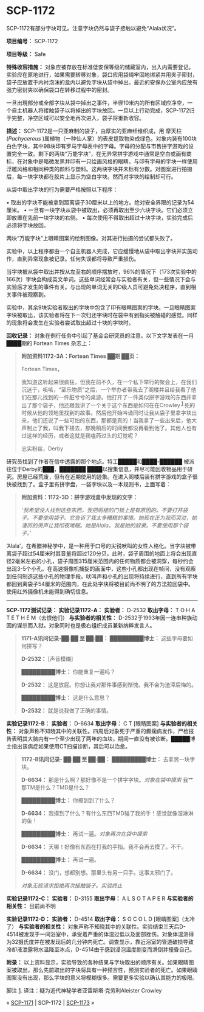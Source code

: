 # SCP-1172
                        




SCP-1172有部分字块可见。注意字块仍然与袋子接触以避免“Alala状况”。



**项目编号：** SCP-1172

**项目等级：** Safe

**特殊收容措施：** 对象应被存放在标准低安保等级的储藏室内，出入内需要登记。实验应在原地进行，如果需要转移对象，袋口应用袋绳牢固地绑紧并用夹子密封，袋子应放置于内衬泡沫的盒内以避免字块从袋中掉出。最近的安保办公室内应放有强力密封夹以确保袋口在转移过程中的密封。

一旦出現部分或全部字块从袋中掉出之事件，半径10米内的所有区域应净空，一个自主机器人将接触袋子以将掉出的字块放回。一旦以上行动完成，SCP-1172归于完整，净空区域可以安全地再次进入，袋子将重新收容。

**描述：** SCP-1172是一只亚麻制的袋子，由厚实的亚麻纤维织成，用 摩天柱(*Pachycereus* )属植物（一种仙人掌）的表皮提取物染成绿色。对象内装有100块白色字块，其中98块印有罗马字母表中的字母。字母的分配与市售拼字游戏的设置完全一致。剩下的两块“万能字块”，在无异常拼字游戏中通常是空白或画有商标，在对象中是略微发黑并印有一只绘画风格的眼睛，与印有字母的字块一样使用浮雕风格和相同种类的颜料与塑料。这两块字块并未标有分数。对图案进行拍摄后，每一块字块都在胶片上显示为空白字块。然而对字块的绘制却可行。

从袋中取出字块的行为需要严格按照以下程序：

• 取出的字块不能被拿到距离袋子30厘米以上的地方。绝对安全界限的记录为54厘米。
• 一旦有一块字块从袋中被取出，必须再取出至少六块字块。它们必须立即放置在先前一块字块的右侧。
• 每次使用不得取出超过十块字块，实验完成后必须将字块放回。



两块“万能字块”上眼睛图案的绘制图像。对其进行拍摄的尝试都失败了。



实验中，以上程序都由一个自主机器人完成，它应缓慢地从袋中取出字块并实施动作，直到异常现象被记录。任何失误都将导致严重损伤。

当字块被从袋中取出并按从左至右的顺序摆放时，96%的情况下（173次实验中的166次）字块会构成英文单词。这些单词经常会与实验者有关，但一些情况下会与实验后才发生的事件有关。与出现的单词无关的D级人员可避免处决程序，直到相关事件被观察到。

实验中，其余9块实验者取出的字块中包含了印有眼睛图案的字块。一旦眼睛图案字块被取出，该实验者将在下一次归还字块时在袋中有到指尖被触碰的感觉。同样的现象将会发生在实验者尝试取出超过十块的字块时。

**回收记录：** 对象在例行任务中引起了基金会研究员的注意。以下文字发表在一月 ████期的 Fortean Times 杂志上：


> **附加资料1172-3A：Fortean Times ██期 ██页：** 
> 
> Fortean Times，
> 
> 我知道这听起来很疯狂，但我在前不久，在一个私下举行的聚会上，在我们沉迷于，咳咳，“至乐物质”之后，一个举办者带我去了阁楼并且给我看了他们在那儿找到的一件脏兮兮的桌游。他打开了一件类似拼字游戏的东西并拿出了那个袋子，他还跟我讲了一个关于这个东西是如何在在Crowley<sup class='footnoteref'>
 <a shape='rect' class='footnoteref' id='footnoteref-1' href='javascript:;' onclick='WIKIDOT.page.utils.scrollToReference(&apos;footnote-1&apos;)'>1</a>
</sup>死的时候从他的领地里找到的故事。然后他开始吟诵同时让我从袋子里拿字块出来，他们还说了一些可怕的东西，那都是真的！当我拿了一些出来后，他大声制止了我，叫我下楼去，那晚稍后的时间我都没再看到他了。其他人也有过这样的经历，或者这就是我嗑药过头的幻觉呢？
> 
> 忠实粉丝，Derby
> 

研究员找到了作者在信中透露的那个地点。特工█████和████-██████ 被派往位于Derby的███，███████ ████以搜集信息，并尽可能回收物品用于研究。房屋已经荒废，但有在近期使用的迹象。在进入阁楼后装有拼字游戏的盒子很快被找到了。盒子里有拼字盘，一袋字块以及一本规则书，上面写着：


> **附加资料：1172-3D：拼字游戏盒中发现的文字：** 
> 
> *‘我希望没人找到这些东西，我把阁楼的门锁上是有原因的。不要打开袋子。不要使用袋子。它告诉了我太多糟糕的事情。她现在正为我而哭泣，她凄厉的哭声让我彻夜难眠。她是Alala。我是她的奴隶。不要使用那个袋子。’* 
> 

‘Alala’，在希腊神秘学中，是一种用于口号的尖锐吠叫的女性人格化。当字块被带离袋子超过54厘米时其音量将超过120分贝。此时，袋子周围的地面上将会出现直径2毫米左右的小孔，袋子周围315厘米范围内的任何物质都会被洞穿，每秒约会出现3-5个小孔。在高速摄像机捕捉的画面中，这些小孔都出现在帧间，没有观察到任何制造这些小孔的物理手段。吠叫声和小孔的出现将持续进行，直到所有字块都回到离袋子54厘米的范围内，在此处字块将被目前尚不明了的方法拉回袋中。使用红外摄像机未能得到确切信息。


---

**SCP-1172测试记录：** 
**实验记录1172-A：** 
**实验者：** D-2532
**取出字母：** T O H A T E T H E M（去恨他们）
**与实验者的相关性：** D-2532于1993年因一连串种族动因的谋杀而入狱。对象同时也是极右组织成员兼新纳粹发言人。


> **1171-A讯问记录-██:██ 至 ██:██：** 
**█████████博士：** 这些字母要如何拼写？
> 
> **D-2532：** [声音模糊]
> 
> **█████████博士：** 你能重复一遍吗？
> 
> **D-2532：** 这是放屁。你想让我对那件事感到惭愧。我不会为渣滓后悔的。
> 
> **█████████博士：** 这是什么意思？
> 
> **D-2532：** 就是说我做了正确的事情。
> 

**实验记录1172-B：** 
**实验者：** D-6634
**取出字母：** C T [眼睛图案]
**与实验者的相关性：** 对象声称不知晓其中的关联性。四周后对象死于严重的癫痫病发作，尸检报告表明其大脑内有一个至少出现了两年的血块，期间一直没有被诊断。█████博士指出该病症如果使用CT扫描诊断，其后可以治愈。


> **1172-B讯问记录- ██:██ 至 ██:██：** 
**█████████博士：** 去拿另一块字块。
> 
> **D-6634：** 那是什么啊？那好像不是一个拼字字块。*对象在袋中摸索* 我艹那TM是什么？TMD是什么？
> 
> **█████████博士：** 你摸到到了什么？
> 
> **D-6634：** 我摸到了什么？有什么东西TMD碰了我的手！感觉就像湿淋淋的鱼！
> 
> **█████████博士：** 再试一遍。*对象再次在袋中摸索*
> 
> **D-6634：** 天哪！好像有东西在打我的手指。我不会再去摸了。不干。
> 
> **█████████博士：** 再试一遍。
> 
> **D-6634：** 没门，想都别想。那里头有另一只手。这事太邪门了。
> 
> *对象无视请求拒绝再次接触袋子。实验终止*
> 

**实验记录1172-C：** 
**实验者：** D-3155
**取出字母：** A L S O T A P E R
**与实验者的相关性：** 目前尚不明

**实验记录1172-D：** 
**实验者：** D-4514
**取出字母：** S O C O L D [眼睛图案]（太冷了）
**与实验者的相关性：** 对象声称不知晓其中的关联性。实验结束三天后D-4514被发现于一间浴室中，承受着严重的体温过低以及面部挫伤。对象体温测得为32摄氏度并在被发现后的几分钟内死亡。调查显示，靠近浴室的管道破损导致冷却液泄露将水温降至冰点，D-4514由于感到浸泡温度剧变而滑倒并撞昏自己。

**附录：** 以上资料显示，实验导致的各种结果与字块取出的顺序有关。如果眼睛图案被取出，那么先前取出的字块将具有一种预言性，预测实验者的死亡。如果眼睛图案没有出现，那么字块的意义将模糊很多。需要更多实验以确认其能力的极限。


脚注
<a shape='rect' href='javascript:;' onclick='WIKIDOT.page.utils.scrollToReference(&apos;footnoteref-1&apos;)'>1</a>. 译注：疑为近代神秘学者亚雷斯塔·克劳利Aleister Crowley



« [SCP-1171](/scp-1171) | SCP-1172 | [SCP-1173](/scp-1173) »





                    